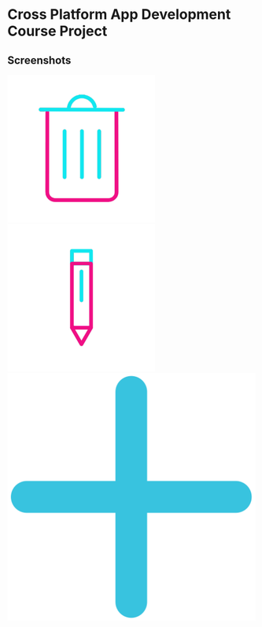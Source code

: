 # Cross Platform App Development Course Project

## Screenshots

![GitHub Logo](/src/assets/bin.png)
![GitHub Logo](/src/assets/edit.png)
![GitHub Logo](/src/assets/plus.png)
